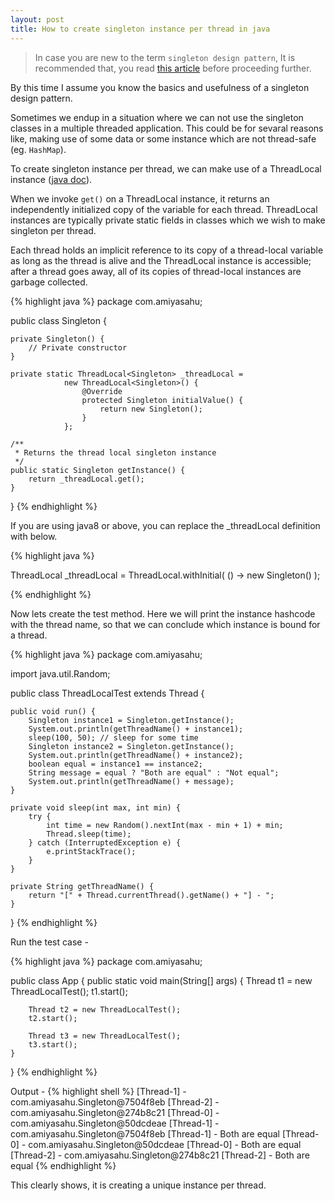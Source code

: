 ```yaml
---
layout: post
title: How to create singleton instance per thread in java
---
```


> In case you are new to the term `singleton design pattern`, It is recommended that, you read [this article](https://www.tutorialspoint.com/java/java_using_singleton.htm) before proceeding further.

By this time I assume you know the basics and usefulness of a singleton design pattern. 

Sometimes we endup in a situation where we can not use the singleton classes in a multiple threaded application. This could be for sevaral reasons like, making use of some data or some instance which are not thread-safe (eg. `HashMap`). 

To create singleton instance per thread, we can make use of a ThreadLocal instance ([java doc](http://docs.oracle.com/javase/7/docs/api/java/lang/ThreadLocal.html)). 

When we invoke `get()` on a ThreadLocal instance, it returns an independently initialized copy of the variable for each thread. ThreadLocal instances are typically private static fields in classes which we wish to make singleton per thread.

Each thread holds an implicit reference to its copy of a thread-local variable as long as the thread is alive and the ThreadLocal instance is accessible; after a thread goes away, all of its copies of thread-local instances are garbage collected.

{% highlight java %}
package com.amiyasahu;

public class Singleton {

    private Singleton() {
        // Private constructor
    }

    private static ThreadLocal<Singleton> _threadLocal = 
                new ThreadLocal<Singleton>() {
                    @Override
                    protected Singleton initialValue() {
                        return new Singleton();
                    }
                };

    /**
     * Returns the thread local singleton instance
     */
    public static Singleton getInstance() {
        return _threadLocal.get();
    }
}
{% endhighlight %}

If you are using java8 or above, you can replace the _threadLocal definition with below.

{% highlight java %}

ThreadLocal<Singleton> _threadLocal = ThreadLocal.withInitial( 
                                            () -> new Singleton() 
                        );
                        
{% endhighlight %}

Now lets create the test method. Here we will print the instance hashcode with the thread name, so that we can conclude which instance is bound for a thread.

{% highlight java %}
package com.amiyasahu;

import java.util.Random;

public class ThreadLocalTest extends Thread {

    public void run() {
        Singleton instance1 = Singleton.getInstance();
        System.out.println(getThreadName() + instance1);
        sleep(100, 50); // sleep for some time
        Singleton instance2 = Singleton.getInstance();
        System.out.println(getThreadName() + instance2);
        boolean equal = instance1 == instance2;
        String message = equal ? "Both are equal" : "Not equal";
        System.out.println(getThreadName() + message);
    }

    private void sleep(int max, int min) {
        try {
            int time = new Random().nextInt(max - min + 1) + min;
            Thread.sleep(time);
        } catch (InterruptedException e) {
            e.printStackTrace();
        }
    }

    private String getThreadName() {
        return "[" + Thread.currentThread().getName() + "] - ";
    }

}
{% endhighlight %}

Run the test case -

{% highlight java %}
package com.amiyasahu;

public class App {
    public static void main(String[] args) {
        Thread t1 = new ThreadLocalTest();
        t1.start();
        
        Thread t2 = new ThreadLocalTest();
        t2.start();
        
        Thread t3 = new ThreadLocalTest();
        t3.start();
    }
}
{% endhighlight %}

Output - 
{% highlight shell %}
[Thread-1] - com.amiyasahu.Singleton@7504f8eb
[Thread-2] - com.amiyasahu.Singleton@274b8c21
[Thread-0] - com.amiyasahu.Singleton@50dcdeae
[Thread-1] - com.amiyasahu.Singleton@7504f8eb
[Thread-1] - Both are equal
[Thread-0] - com.amiyasahu.Singleton@50dcdeae
[Thread-0] - Both are equal
[Thread-2] - com.amiyasahu.Singleton@274b8c21
[Thread-2] - Both are equal
{% endhighlight %}

This clearly shows, it is creating a unique instance per thread.
